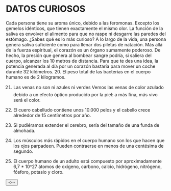 <!DOCTYPE html>
<html>
<head>
<body>
<h1>DATOS CURIOSOS</h1>

Cada persona tiene su aroma único, debido a las feromonas. Excepto los gemelos idénticos, que tienen exactamente el mismo olor.
		La función de la saliva es envolver el alimento para que no raspe ni desgarre las paredes del estómago.
¿Sabes qué es lo más curioso? A lo largo de la vida, una persona genera saliva suficiente como para llenar dos piletas de natación.
Más allá de la fuerza espiritual, el corazón es un órgano sumamente poderoso. De hecho, la presión que genera al bombear sangre podría, si saliera del cuerpo, alcanzar los 10 metros de distancia.
Para que te des una idea, la potencia generada al día por un corazón bastaría para mover un coche durante 32 kilómetros.
20. El peso total de las bacterias en el cuerpo humano es de 2 kilogramos.

21. Las venas no son ni azules ni verdes Vemos las venas de color azulado debido a un efecto óptico producido por la piel: a más fina, más vivo será el color.

22. El cuero cabelludo contiene unos 10.000 pelos y el cabello crece alrededor de 15 centímetros por año.

23. Si pudiéramos extender el cerebro, sería del tamaño de una funda de almohada.

24. Los músculos más rápidos en el cuerpo humano son los que hacen que los ojos parpadeen. Pueden contraerse en menos de una centésima de segundo.

25. El cuerpo humano de un adulto está compuesto por aproximadamente 6,7 * 10^27 átomos de oxígeno, carbono, calcio, hidrógeno, nitrógeno, fósforo, potasio y cloro.


    <title>Submenú en ventana a parte</title>
<script language="JavaScript">
function lanzarSubmenu(){
   window.open("file:///D:/VENTANA.html","ventana1","width=400,height=400,scrollbars=YES")
}
</script>
</head>
<input type="button" value="<---" onclick="lanzarSubmenu()">
</form>
</body>
</html>
